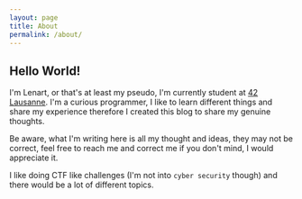```yaml
---
layout: page
title: About
permalink: /about/
---
```


## Hello World!

I'm Lenart, or that's at least my pseudo, I'm currently student at [42 Lausanne](https://www.42lausanne.ch/).
I'm a curious programmer, I like to learn different things and share my experience
therefore I created this blog to share my genuine thoughts.

Be aware, what I'm writing here is all my thought and ideas, they may not be correct, 
feel free to reach me and correct me if you don't mind, I would appreciate it.

I like doing CTF like challenges (I'm not into `cyber security` though) and there would be a lot of different topics.
